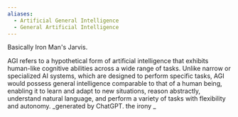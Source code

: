 ```yaml
---
aliases:
  - Artificial General Intelligence
  - General Artificial Intelligence
---
```

Basically Iron Man's Jarvis.

AGI refers to a hypothetical form of artificial intelligence that exhibits human-like cognitive abilities across a wide range of tasks. Unlike narrow or specialized AI systems, which are designed to perform specific tasks, AGI would possess general intelligence comparable to that of a human being, enabling it to learn and adapt to new situations, reason abstractly, understand natural language, and perform a variety of tasks with flexibility and autonomy.
_generated by ChatGPT. the irony _